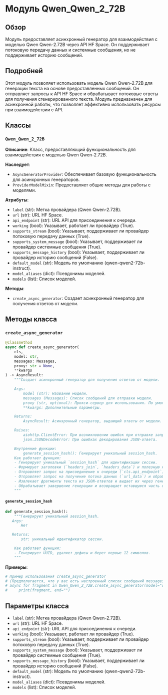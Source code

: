 # Модуль Qwen_Qwen_2_72B
## Обзор

Модуль предоставляет асинхронный генератор для взаимодействия с моделью Qwen Qwen-2.72B через API HF Space. Он поддерживает потоковую передачу данных и системные сообщения, но не поддерживает историю сообщений.

## Подробней

Этот модуль позволяет использовать модель Qwen Qwen-2.72B для генерации текста на основе предоставленных сообщений. Он отправляет запросы к API HF Space и обрабатывает потоковые ответы для получения сгенерированного текста. Модуль предназначен для асинхронной работы, что позволяет эффективно использовать ресурсы при взаимодействии с API.

## Классы

### `Qwen_Qwen_2_72B`

**Описание**: Класс, предоставляющий функциональность для взаимодействия с моделью Qwen Qwen-2.72B.

**Наследует**:

- `AsyncGeneratorProvider`: Обеспечивает базовую функциональность для асинхронных генераторов.
- `ProviderModelMixin`: Предоставляет общие методы для работы с моделями.

**Атрибуты**:

- `label` (str): Метка провайдера (Qwen Qwen-2.72B).
- `url` (str): URL HF Space.
- `api_endpoint` (str): URL API для присоединения к очереди.
- `working` (bool): Указывает, работает ли провайдер (True).
- `supports_stream` (bool): Указывает, поддерживает ли провайдер потоковую передачу данных (True).
- `supports_system_message` (bool): Указывает, поддерживает ли провайдер системные сообщения (True).
- `supports_message_history` (bool): Указывает, поддерживает ли провайдер историю сообщений (False).
- `default_model` (str): Модель по умолчанию (qwen-qwen2-72b-instruct).
- `model_aliases` (dict): Псевдонимы моделей.
- `models` (list): Список моделей.

**Методы**:

- `create_async_generator`: Создает асинхронный генератор для получения ответов от модели.

## Методы класса

### `create_async_generator`

```python
@classmethod
async def create_async_generator(
    cls,
    model: str,
    messages: Messages,
    proxy: str = None,
    **kwargs
) -> AsyncResult:
    """Создает асинхронный генератор для получения ответов от модели.

    Args:
        model (str): Название модели.
        messages (Messages): Список сообщений для отправки модели.
        proxy (str, optional): Прокси-сервер для использования. По умолчанию None.
        **kwargs: Дополнительные параметры.

    Returns:
        AsyncResult: Асинхронный генератор, выдающий ответы от модели.

    Raises:
        aiohttp.ClientError: При возникновении ошибок при отправке запросов к API.
        json.JSONDecodeError: При ошибках декодирования JSON-ответа.

    Внутренние функции:
        generate_session_hash(): Генерирует уникальный session_hash.
    Как работает функция:
    - Генерирует уникальный `session_hash` для идентификации сессии.
    - Формирует заголовки (`headers_join`, `headers_data`) и полезную нагрузку (`payload_join`) для запросов к API.
    - Отправляет запрос на присоединение к очереди (`cls.api_endpoint`) для получения `event_id`.
    - Отправляет запрос на получение потока данных (`url_data`) и обрабатывает его построчно.
    - Извлекает фрагменты текста из JSON-ответов и выдает их через генератор.
    - Обрабатывает завершение генерации и возвращает оставшуюся часть ответа.
    """
```
#### `generate_session_hash`

```python
def generate_session_hash():
    """Генерирует уникальный session_hash.
   Args:
       Нет

   Returns:
       str: уникальный идентификатор сессии.

    Как работает функция:
    - Генерирует UUID, удаляет дефисы и берет первые 12 символов.
    """
```

**Примеры**:

```python
# Пример использования create_async_generator
# (Предполагается, что у вас есть настроенный список сообщений messages)
# async for fragment in Qwen_Qwen_2_72B.create_async_generator(model="qwen-2-72b", messages=messages):
#     print(fragment, end="")
```

## Параметры класса

- `label` (str): Метка провайдера (Qwen Qwen-2.72B).
- `url` (str): URL HF Space.
- `api_endpoint` (str): URL API для присоединения к очереди.
- `working` (bool): Указывает, работает ли провайдер (True).
- `supports_stream` (bool): Указывает, поддерживает ли провайдер потоковую передачу данных (True).
- `supports_system_message` (bool): Указывает, поддерживает ли провайдер системные сообщения (True).
- `supports_message_history` (bool): Указывает, поддерживает ли провайдер историю сообщений (False).
- `default_model` (str): Модель по умолчанию (qwen-qwen2-72b-instruct).
- `model_aliases` (dict): Псевдонимы моделей.
- `models` (list): Список моделей.
